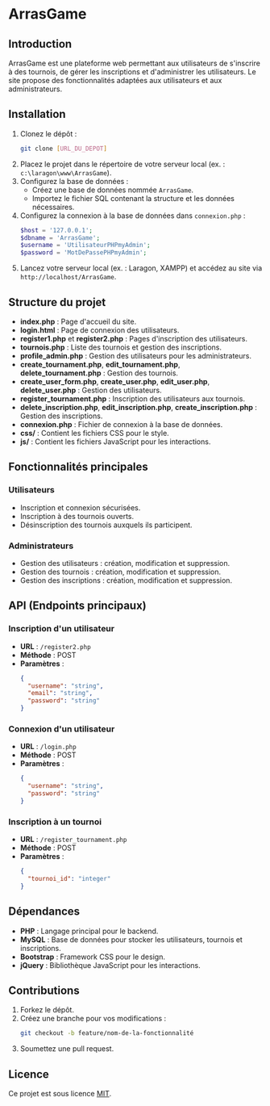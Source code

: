 # ArrasGame

## Introduction
ArrasGame est une plateforme web permettant aux utilisateurs de s'inscrire à des tournois, de gérer les inscriptions et d'administrer les utilisateurs. Le site propose des fonctionnalités adaptées aux utilisateurs et aux administrateurs.

## Installation
1. Clonez le dépôt :
   ```bash
   git clone [URL_DU_DEPOT]
   ```
2. Placez le projet dans le répertoire de votre serveur local (ex. : `c:\laragon\www\ArrasGame`).
3. Configurez la base de données :
   - Créez une base de données nommée `ArrasGame`.
   - Importez le fichier SQL contenant la structure et les données nécessaires.
4. Configurez la connexion à la base de données dans `connexion.php` :
   ```php
   $host = '127.0.0.1';
   $dbname = 'ArrasGame';
   $username = 'UtilisateurPHPmyAdmin';
   $password = 'MotDePassePHPmyAdmin';
   ```
5. Lancez votre serveur local (ex. : Laragon, XAMPP) et accédez au site via `http://localhost/ArrasGame`.

## Structure du projet
- **index.php** : Page d'accueil du site.
- **login.html** : Page de connexion des utilisateurs.
- **register1.php** et **register2.php** : Pages d'inscription des utilisateurs.
- **tournois.php** : Liste des tournois et gestion des inscriptions.
- **profile_admin.php** : Gestion des utilisateurs pour les administrateurs.
- **create_tournament.php**, **edit_tournament.php**, **delete_tournament.php** : Gestion des tournois.
- **create_user_form.php**, **create_user.php**, **edit_user.php**, **delete_user.php** : Gestion des utilisateurs.
- **register_tournament.php** : Inscription des utilisateurs aux tournois.
- **delete_inscription.php**, **edit_inscription.php**, **create_inscription.php** : Gestion des inscriptions.
- **connexion.php** : Fichier de connexion à la base de données.
- **css/** : Contient les fichiers CSS pour le style.
- **js/** : Contient les fichiers JavaScript pour les interactions.

## Fonctionnalités principales
### Utilisateurs
- Inscription et connexion sécurisées.
- Inscription à des tournois ouverts.
- Désinscription des tournois auxquels ils participent.

### Administrateurs
- Gestion des utilisateurs : création, modification et suppression.
- Gestion des tournois : création, modification et suppression.
- Gestion des inscriptions : création, modification et suppression.

## API (Endpoints principaux)
### Inscription d'un utilisateur
- **URL** : `/register2.php`
- **Méthode** : POST
- **Paramètres** :
  ```json
  {
    "username": "string",
    "email": "string",
    "password": "string"
  }
  ```

### Connexion d'un utilisateur
- **URL** : `/login.php`
- **Méthode** : POST
- **Paramètres** :
  ```json
  {
    "username": "string",
    "password": "string"
  }
  ```

### Inscription à un tournoi
- **URL** : `/register_tournament.php`
- **Méthode** : POST
- **Paramètres** :
  ```json
  {
    "tournoi_id": "integer"
  }
  ```

## Dépendances
- **PHP** : Langage principal pour le backend.
- **MySQL** : Base de données pour stocker les utilisateurs, tournois et inscriptions.
- **Bootstrap** : Framework CSS pour le design.
- **jQuery** : Bibliothèque JavaScript pour les interactions.

## Contributions
1. Forkez le dépôt.
2. Créez une branche pour vos modifications :
   ```bash
   git checkout -b feature/nom-de-la-fonctionnalité
   ```
3. Soumettez une pull request.

## Licence
Ce projet est sous licence [MIT](https://opensource.org/licenses/MIT).
